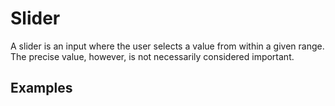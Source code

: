 <script setup>
  import React from './react.md';
  import Vue from './vue.md';
  import Usage from './usage.md';
</script>

# Slider

A slider is an input where the user selects a value from within a given range. The precise value, however, is not necessarily considered important.

<components-status react='released' vue='released' />

## Examples

<theme-switcher />

<slider-example></slider-example>

<tabs-content>
  <template #usage>
   <usage />
  </template>
  <template #react>
   <react />
  </template>
  <template #vue>
    <vue />
  </template>
  <template #elements>
  </template>
</tabs-content>

